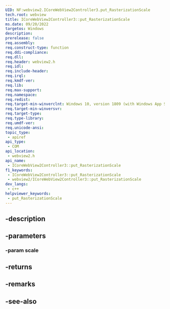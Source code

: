 ```yaml
---
UID: NF:webview2.ICoreWebView2Controller3.put_RasterizationScale
tech.root: webview
title: ICoreWebView2Controller3::put_RasterizationScale
ms.date: 09/20/2022
targetos: Windows
description: 
prerelease: false
req.assembly: 
req.construct-type: function
req.ddi-compliance: 
req.dll: 
req.header: webview2.h
req.idl: 
req.include-header: 
req.irql: 
req.kmdf-ver: 
req.lib: 
req.max-support: 
req.namespace: 
req.redist: 
req.target-min-winverclnt: Windows 10, version 1809 (with Windows App SDK 1.1 or later)
req.target-min-winversvr: 
req.target-type: 
req.type-library: 
req.umdf-ver: 
req.unicode-ansi: 
topic_type:
 - apiref
api_type:
 - COM
api_location:
 - webview2.h
api_name:
 - ICoreWebView2Controller3::put_RasterizationScale
f1_keywords:
 - ICoreWebView2Controller3::put_RasterizationScale
 - webview2/ICoreWebView2Controller3::put_RasterizationScale
dev_langs:
 - c++
helpviewer_keywords:
 - put_RasterizationScale
---
```


## -description

## -parameters

### -param scale

## -returns

## -remarks

## -see-also

